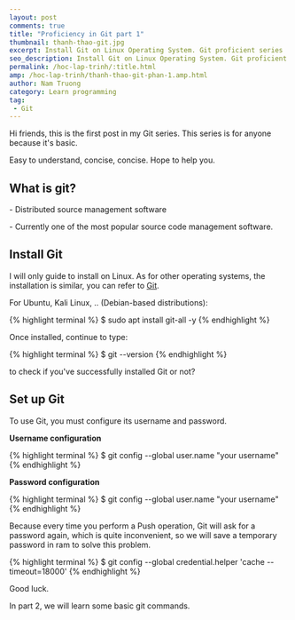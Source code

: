 ```yaml
---
layout: post
comments: true
title: "Proficiency in Git part 1"
thumbnail: thanh-thao-git.jpg
excerpt: Install Git on Linux Operating System. Git proficient series
seo_description: Install Git on Linux Operating System. Git proficient series
permalink: /hoc-lap-trinh/:title.html
amp: /hoc-lap-trinh/thanh-thao-git-phan-1.amp.html
author: Nam Truong
category: Learn programming
tag:
 - Git
---
```


Hi friends, this is the first post in my Git series. This series is for anyone because it's basic.

Easy to understand, concise, concise. Hope to help you.

## What is git?

\- Distributed source management software

\- Currently one of the most popular source code management software.

## Install Git

I will only guide to install on Linux. As for other operating systems, the installation is similar, you can refer to <a rel="noopener" target="_blank" title="Git" href="https://git-scm.com/book/en/v2/Getting-Started-Installing-Git">Git</a>.

For Ubuntu, Kali Linux, .. (Debian-based distributions):

{% highlight terminal %}
$ sudo apt install git-all -y
{% endhighlight %}

Once installed, continue to type:

{% highlight terminal %}
$ git --version
{% endhighlight %}

to check if you've successfully installed Git or not?

## Set up Git

To use Git, you must configure its username and password.

**Username configuration**

{% highlight terminal %}
$ git config --global user.name "your username"
{% endhighlight %}

**Password configuration**

{% highlight terminal %}
$ git config --global user.name "your username"
{% endhighlight %}

Because every time you perform a Push operation, Git will ask for a password again, which is quite inconvenient, so we will save a temporary password in ram to solve this problem.

{% highlight terminal %}
$ git config --global credential.helper 'cache --timeout=18000'
{% endhighlight %}

Good luck.

In part 2, we will learn some basic git commands.